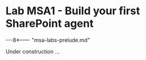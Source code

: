 # Lab MSA1 - Build your first SharePoint agent

---8<--- "msa-labs-prelude.md"

Under construction ...